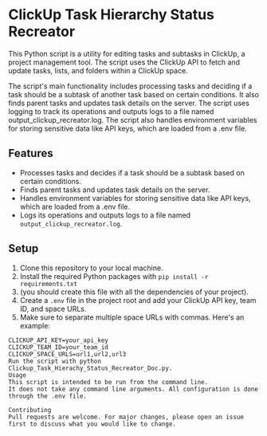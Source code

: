 # ClickUp Task Hierarchy Status Recreator

This Python script is a utility for editing tasks and subtasks
in ClickUp, a project management tool. The script uses the ClickUp API to fetch and update tasks, 
lists, and folders within a ClickUp space.

The script's main functionality includes processing tasks and deciding if a task should be a subtask of another task 
based on certain conditions. It also finds parent tasks and updates task details on the server. 
The script uses logging to track its operations and outputs logs to a file named output_clickup_recreator.log. 
The script also handles environment variables for storing sensitive data like API keys, 
which are loaded from a .env file.

## Features

- Processes tasks and decides if a task should be a subtask based on certain conditions.
- Finds parent tasks and updates task details on the server.
- Handles environment variables for storing sensitive data like API keys, which are loaded from a .env file.
- Logs its operations and outputs logs to a file named `output_clickup_recreator.log`.

## Setup

1. Clone this repository to your local machine.
2. Install the required Python packages with `pip install -r requirements.txt`
3. (you should create this file with all the dependencies of your project).
4. Create a `.env` file in the project root and add your ClickUp API key, team ID, and space URLs.
5. Make sure to separate multiple space URLs with commas. Here's an example:

```env
CLICKUP_API_KEY=your_api_key
CLICKUP_TEAM_ID=your_team_id
CLICKUP_SPACE_URLS=url1,url2,url3
Run the script with python Clickup_Task_Hierachy_Status_Recreator_Doc.py.
Usage
This script is intended to be run from the command line.
It does not take any command line arguments. All configuration is done through the .env file.

Contributing
Pull requests are welcome. For major changes, please open an issue first to discuss what you would like to change.
